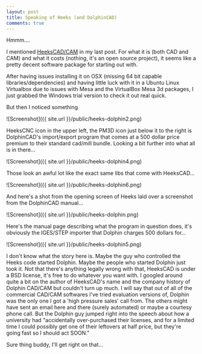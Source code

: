 ```yaml
---
layout: post
title: Speaking of Heeks (and DolphinCAD)
comments: true
---
```


<p class="message">
Hmmm....
</p>

I mentioned [HeeksCAD/CAM](https://github.com/Heeks/heekscad) in my last post.  For what it is (both CAD and CAM) and what it costs (nothing, it's an open source project), it seems like a pretty decent software package for starting out with.

After having issues installing it on OSX (missing 64 bit capable libraries/dependencies) and having little luck with it in a Ubuntu Linux Virtualbox due to issues with Mesa and the VirtualBox Mesa 3d packages, I just grabbed the Windows trial version to check it out real quick.

But then I noticed something.

![Screenshot]({{ site.url }}/public/heeks-dolphin2.png)

HeeksCNC icon in the upper left, the PM3D icon just below it to the right is DolphinCAD's import/export program that comes at a 500 dollar price premium to their standard cad/mill bundle.  Looking a bit further into what all is in there...

![Screenshot]({{ site.url }}/public/heeks-dolphin4.png)

Those look an awful lot like the exact same libs that come with HeeksCAD...

![Screenshot]({{ site.url }}/public/heeks-dolphin6.png)

And here's a shot from the opening screen of Heeks laid over a screenshot from the DolphinCAD manual...

![Screenshot]({{ site.url }}/public/heeks-dolphin.png)

Here's the manual page describing what the program in question does, it's obviously the IGES/STEP importer that Dolphin charges 500 dollars for...

![Screenshot]({{ site.url }}/public/heeks-dolphin5.png)

I don't know what the story here is.  Maybe the guy who controlled the Heeks code started Dolphin.  Maybe the people who started Dolphin just took it.  Not that there's anything legally wrong with that, HeeksCAD is under a BSD license, it's free to do whatever you want with.  I googled around quite a bit on the author of HeeksCAD's name and the company history of Dolphin CAD/CAM but couldn't turn up much.  I will say that out of all of the commercial CAD/CAM softwares I've tried evaluation versions of, Dolphin was the only one I got a 'high pressure sales' call from.  The others might have sent an email here and there (surely automated) or maybe a courtesy phone call.  But the Dolphin guy jumped right into the speech about how a university had "accidentally over-purchased their licenses, and for a limited time I could possibly get one of their leftovers at half price, but they're going fast so I should act SOON."  

Sure thing buddy, I'll get right on that...
